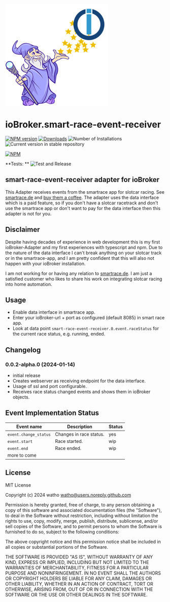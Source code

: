 ![Logo](admin/smart-race-event-receiver.png)

# ioBroker.smart-race-event-receiver

[![NPM version](https://img.shields.io/npm/v/iobroker.smart-race-event-receiver.svg)](https://www.npmjs.com/package/iobroker.smart-race-event-receiver)
[![Downloads](https://img.shields.io/npm/dm/iobroker.smart-race-event-receiver.svg)](https://www.npmjs.com/package/iobroker.smart-race-event-receiver)
![Number of Installations](https://iobroker.live/badges/smart-race-event-receiver-installed.svg)
![Current version in stable repository](https://iobroker.live/badges/smart-race-event-receiver-stable.svg)

[![NPM](https://nodei.co/npm/iobroker.smart-race-event-receiver.png?downloads=true)](https://nodei.co/npm/iobroker.smart-race-event-receiver/)

**Tests:
** ![Test and Release](https://github.com/watho/ioBroker.smart-race-event-receiver/workflows/Test%20and%20Release/badge.svg)

## smart-race-event-receiver adapter for ioBroker

This Adapter receives events from the smartrace app for slotcar racing. See [smartrace.de](https://www.smartrace.de/en/)
and [buy them a coffee](https://www.smartrace.de/en/buy-me-a-coffee/).
The adapter uses the data interface which is a paid feature, so if you don't have a slotcar racetrack and don't use the
smartrace app or don't want to pay for the data interface then this adapter is not for you.

## Disclaimer

Despite having decades of experience in web development this is my first ioBroker-Adapter and my first experiences with
typescript and npm. Due to the nature of the data interface I can't break anything on your slotcar track or in the
smartrace-app, and I am pretty confident that this will also not happen with your ioBroker installation.

I am not working for or having any relation to [smartrace.de](https://www.smartrace.de/en/). I am just a satisfied
customer who likes to share his work on integrating slotcar racing into home automation.

## Usage

- Enable data interface in smartrace app.
- Enter your ioBroker-url + port as configured (default 8085) in smart race app.
- Look at data point `smart-race-event-receiver.0.event.raceStatus` for the current race status, e.g. running, ended.

## Changelog

<!--
    Placeholder for the next version (at the beginning of the line):
    ### **WORK IN PROGRESS**
-->
### 0.0.2-alpha.0 (2024-01-14)

* initial release
* Creates webserver as receiving endpoint for the data interface.
* Usage of ssl and port configurable.
* Receives race status changed events and shows them in ioBroker objects.

## Event Implementation Status

| Event name            | Description             | Status |
|-----------------------|-------------------------|--------|
| `event.change_status` | Changes in race status. | yes    |
| `event.start`         | Race started.           | wip    |
| `event.end`           | Race ended.             | wip    |
| more to come          |                         |        |

## License

MIT License

Copyright (c) 2024 watho <watho@users.noreply.github.com>

Permission is hereby granted, free of charge, to any person obtaining a copy
of this software and associated documentation files (the "Software"), to deal
in the Software without restriction, including without limitation the rights
to use, copy, modify, merge, publish, distribute, sublicense, and/or sell
copies of the Software, and to permit persons to whom the Software is
furnished to do so, subject to the following conditions:

The above copyright notice and this permission notice shall be included in all
copies or substantial portions of the Software.

THE SOFTWARE IS PROVIDED "AS IS", WITHOUT WARRANTY OF ANY KIND, EXPRESS OR
IMPLIED, INCLUDING BUT NOT LIMITED TO THE WARRANTIES OF MERCHANTABILITY,
FITNESS FOR A PARTICULAR PURPOSE AND NONINFRINGEMENT. IN NO EVENT SHALL THE
AUTHORS OR COPYRIGHT HOLDERS BE LIABLE FOR ANY CLAIM, DAMAGES OR OTHER
LIABILITY, WHETHER IN AN ACTION OF CONTRACT, TORT OR OTHERWISE, ARISING FROM,
OUT OF OR IN CONNECTION WITH THE SOFTWARE OR THE USE OR OTHER DEALINGS IN THE
SOFTWARE.